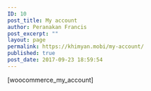 ```yaml
---
ID: 10
post_title: My account
author: Peranakan Francis
post_excerpt: ""
layout: page
permalink: https://khimyan.mobi/my-account/
published: true
post_date: 2017-09-23 18:59:54
---
```

[woocommerce_my_account]